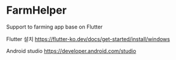 # FarmHelper
Support to farming app base on Flutter 

Flutter 설치
https://flutter-ko.dev/docs/get-started/install/windows

Android studio
https://developer.android.com/studio
